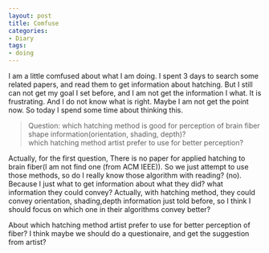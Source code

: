 ```yaml
---
layout: post
title: Comfuse
categories:
- Diary
tags:
- doing
---
```


  I am a little comfused about what I am doing. 
 I spent 3 days to search some related papers, and read them to get information about hatching.
 But I still can not get my goal I set before, and I am not get the information I what. It is frustrating.
 And I do not know what is right. Maybe I am not get the point now.
 So today I spend some time about thinking this.    
 
 >Question:
 which hatching method is good for perception of brain fiber shape information(orientation, shading, depth)?    
 which hatching method artist prefer to use for better perception?    
 
 Actually, for the first question, There is no paper for applied hatching to 
 brain fiber(I am not find one (from ACM IEEE)).  So we just attempt to use those methods, so do I really know those
 algorithm with reading? (no). Because I just what to get information about what they did? what information they
 could convey? Actually, with hatching method, they could convey orientation, shading,depth information just told before,
 so I think I should focus on which one in their algorithms convey better?    
 
 About which hatching method artist prefer to use for better perception of fiber?
 I think maybe we should do a questionaire, and get the suggestion from artist?
